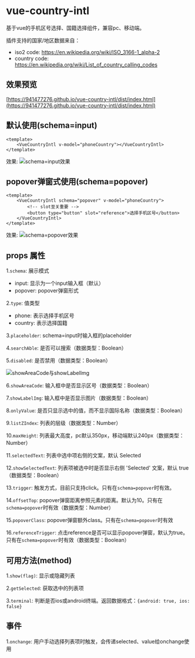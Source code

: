 # vue-country-intl
基于vue的手机区号选择、国籍选择组件，兼容pc、移动端。

插件支持的国家/地区数据来自：
+ iso2 code: https://en.wikipedia.org/wiki/ISO_3166-1_alpha-2
+ country code: https://en.wikipedia.org/wiki/List_of_country_calling_codes

## 效果预览
[https://941477276.github.io/vue-country-intl/dist/index.html](https://941477276.github.io/vue-country-intl/dist/index.html)


## 默认使用(schema=input)
```
<template>
    <VueCountryIntl v-model="phoneCountry"></VueCountryIntl>
</template>    
```
效果:
![schema=input效果](./dist/img/effect.png)
## popover弹窗式使用(schema=popover)
```
<template>
    <VueCountryIntl schema="popover" v-model="phoneCountry">
        <!-- slot至关重要 -->
        <button type="button" slot="reference">选择手机区号</button>
    </VueCountryIntl>
</template>    
```
效果:
![schema=popover效果](./dist/img/effect2.png)

## props 属性
1.`schema`: 展示模式

+ input: 显示为一个input输入框（默认）
+ popover: popover弹窗形式

2.`type`: 值类型

+ phone: 表示选择手机区号
+ country: 表示选择国籍

3.`placeholder`: schema=input时输入框的placeholder

4.`searchAble`: 是否可以搜索（数据类型：Boolean）

5.`disabled`: 是否禁用（数据类型：Boolean）

![showAreaCode与showLabelImg](./dist/img/img1.png)

6.`showAreaCode`: 输入框中是否显示区号（数据类型：Boolean）

7.`showLabelImg`: 输入框中是否显示图片（数据类型：Boolean）

8.`onlyValue`: 是否只显示选中的值，而不显示国际名称（数据类型：Boolean）

9.`listZIndex`: 列表的层级（数据类型：Number）

10.`maxHeight`: 列表最大高度，pc默认350px，移动端默认240px（数据类型：Number）

11.`selectedText`: 列表中选中项右侧的文案，默认 Selected

12.`showSelectedText`: 列表项被选中时是否显示右侧 'Selected' 文案，默认 true （数据类型：Boolean）

13.`trigger`: 触发方式，目前只支持click。只有在`schema=popover`时有效。

14.`offsetTop`: popover弹窗距离参照元素的距离。默认为10。只有在`schema=popover`时有效（数据类型：Number）

15.`popoverClass`: popover弹窗额外class。只有在`schema=popover`时有效

16.`referenceTrigger`: 点击reference是否可以显示popover弹窗，默认为true。只有在`schema=popover`时有效（数据类型：Boolean）

## 可用方法(method)
1.`show(flag)`: 显示或隐藏列表

2.`getSelected`: 获取选中的列表项

3.`terminal`: 判断是否ios或android终端。返回数据格式：`{android: true, ios: false}`

## 事件
1.`onchange`: 用户手动选择列表项时触发，会传递selected、value给onchange使用

